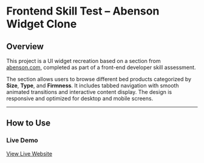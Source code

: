 # Frontend Skill Test – Abenson Widget Clone

## Overview

This project is a UI widget recreation based on a section from [abenson.com](https://www.abenson.com), completed as part of a front-end developer skill assessment.

The section allows users to browse different bed products categorized by **Size**, **Type**, and **Firmness**. It includes tabbed navigation with smooth animated transitions and interactive content display. The design is responsive and optimized for desktop and mobile screens.

---

## How to Use

### Live Demo
[View Live Website](https://markies07.github.io/Front-end-Skill-Test/)
